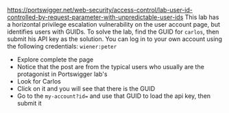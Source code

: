 https://portswigger.net/web-security/access-control/lab-user-id-controlled-by-request-parameter-with-unpredictable-user-ids
This lab has a horizontal privilege escalation vulnerability on the user account page, but identifies users with GUIDs.
To solve the lab, find the GUID for `carlos`, then submit his API key as the solution.
You can log in to your own account using the following credentials: `wiener:peter`
 - Explore complete the page
 - Notice that the post are from the typical users who usually are the protagonist in Portswigger lab's
 - Look for Carlos
 - Click on it and you will see that there is the GUID
 - Go to the `my-account?id=` and use that GUID to load the api key, then submit it